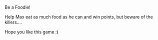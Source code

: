 Be a Foodie!

Help Max eat as much food as he can and win points, but beware of the killers....

Hope you like this game :)